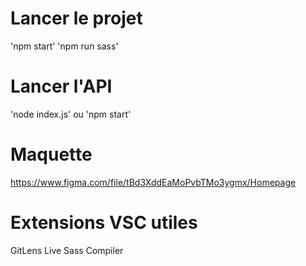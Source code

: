 #  Lancer le projet
'npm start' 'npm run sass'

# Lancer l'API
'node index.js'
 ou
  'npm start'

# Maquette
https://www.figma.com/file/tBd3XddEaMoPvbTMo3ygmx/Homepage

# Extensions VSC utiles
GitLens Live Sass Compiler

 